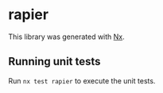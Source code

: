 # rapier

This library was generated with [Nx](https://nx.dev).

## Running unit tests

Run `nx test rapier` to execute the unit tests.
